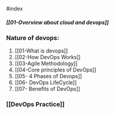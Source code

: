 #index 

##### [[01-Overview about cloud and devops]]


### Nature of devops:

1. [[01-What is devops]]
2. [[02-How DevOps Works]]
3. [[03-Agile Methodology]]
4. [[04-Core principles of DevOps]]
5. [[05- 4 Phases of Devops]]
6. [[06- DevOps LifeCycle]]
7. [[07- Benefits of DevOps]]

### [[DevOps Practice]]
